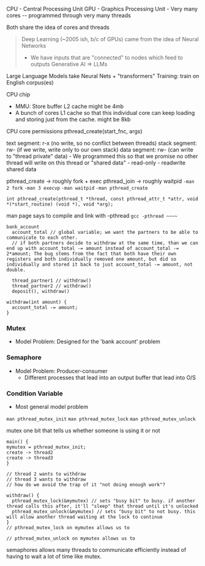 CPU - Central Processing Unit
GPU - Graphics Processing Unit
	- Very many cores -- programmed through very many threads

Both share the idea of cores and threads

> Deep Learning (~2005 ish, b/c of GPUs) came from the idea of Neural Networks
> - We have inputs that are "connected" to nodes which feed to outputs
> Generative AI  => LLMs

Large Language Models take Neural Nets + "transformers"
Training: train on English corpus(es)

CPU chip 
- MMU: Store buffer L2 cache might be 4mb
- A bunch of cores L1 cache so that this individual core can keep loading and storing just from the cache. might be 8kb 

CPU core permissions
pthread_create(start_fnc, args)

text segment: r-x
(no write, so no conflict between threads)
stack segment: rw-
(if we write, write only to our own stack)
data segment: rw-
(can write to "thread private" data)
	- We programmed this so that we promise no other thread will write on this thread
or "shared data"
	- read-only
	- readwrite shared data


pthread_create -> roughly fork + exec
pthread_join -> roughly waitpid
`-man 2 fork`
`-man 3 execvp`
`-man waitpid`
`-man pthread_create`

`int pthread_create(pthread_t *thread, const pthread_attr_t *attr, void *(*start_routine) (void *), void *arg);`

man page says to compile and link with -pthread
`gcc -pthread ~~~~`

```
bank_account
  account_total // global variable; we want the partners to be able to communicate to each other.
  // if both partners decide to withdraw at the same time, than we can end up with account_total -= amount instead of account_total -= 2*amount; The bug stems from the fact that both have their own registers and both individually removed one amount, but did so individually and stored it back to just account_total -= amount, not double.
  
  thread_partner1 // withdraw()
  thread_partner2 // withdraw()
  deposit(), withdraw()

withdraw(int amount) {
  account_total -= amount;
}
```



### Mutex
- Model Problem: Designed for the 'bank account' problem
### Semaphore
- Model Problem: Producer-consumer
	- Different processes that lead into an output buffer that lead into O/S
### Condition Variable
- Most general model problem

`man pthread_mutex_init`
`man pthread_mutex_lock`
`man pthread_mutex_unlock`

mutex one bit that tells us whether someone is using it or not

```
main() {
mymutex = pthread_mutex_init;
create -> thread2
create -> thread3
}

// thread 2 wants to withdraw
// thread 3 wants to withdraw
// how do we avoid the trap of it "not doing enough work"?

withdraw() {
  pthread_mutex_lock(&mymutex) // sets "busy bit" to busy. if another thread calls this after, it'll "sleep" that thread until it's unlocked
  pthread_mutex_unlock(&mymutex) // sets "busy bit" to not busy. this will allow another thread waiting at the lock to continue 
}
// pthread_mutex_lock on mymutex allows us to

// pthread_mutex_unlock on mymutex allows us to 
```

semaphores allows many threads to communicate efficiently instead of having to wait a lot of time like mutex.